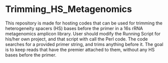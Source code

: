# Trimming_HS_Metagenomics
This repository is made for hosting codes that can be used for trimming the heterogeneity spacers (HS) bases before the primer in a 16s rRNA metagenomics amplicon library. User should modify the Running Script for his/her own project, and that script with call the Perl code. The code searches for a provided primer string, and trims anything before it. The goal is to keep reads that have the premier attached to them, without any HS bases before the primer.

